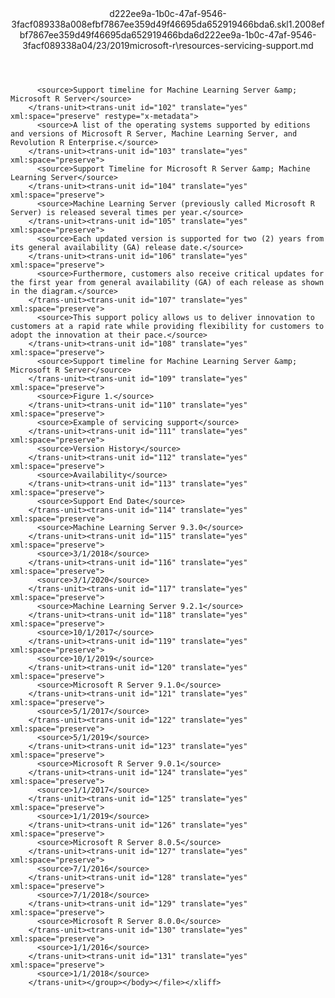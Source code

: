 <?xml version="1.0"?><xliff version="1.2" xmlns="urn:oasis:names:tc:xliff:document:1.2" xmlns:xsi="http://www.w3.org/2001/XMLSchema-instance" xsi:schemaLocation="urn:oasis:names:tc:xliff:document:1.2 xliff-core-1.2-transitional.xsd"><file datatype="xml" original="resources-servicing-support.md" source-language="en-US" target-language="en-US"><header><tool tool-id="mdxliff" tool-name="mdxliff" tool-version="1.0-1931010" tool-company="Microsoft" /><xliffext:skl_file_name xmlns:xliffext="urn:microsoft:content:schema:xliffextensions">d222ee9a-1b0c-47af-9546-3facf089338a008efbf7867ee359d49f46695da652919466bda6.skl</xliffext:skl_file_name><xliffext:version xmlns:xliffext="urn:microsoft:content:schema:xliffextensions">1.2</xliffext:version><xliffext:ms.openlocfilehash xmlns:xliffext="urn:microsoft:content:schema:xliffextensions">008efbf7867ee359d49f46695da652919466bda6</xliffext:ms.openlocfilehash><xliffext:ms.sourcegitcommit xmlns:xliffext="urn:microsoft:content:schema:xliffextensions">d222ee9a-1b0c-47af-9546-3facf089338a</xliffext:ms.sourcegitcommit><xliffext:ms.lasthandoff xmlns:xliffext="urn:microsoft:content:schema:xliffextensions">04/23/2019</xliffext:ms.lasthandoff><xliffext:ms.openlocfilepath xmlns:xliffext="urn:microsoft:content:schema:xliffextensions">microsoft-r\resources-servicing-support.md</xliffext:ms.openlocfilepath></header><body><group id="content" extype="content"><trans-unit id="101" translate="yes" xml:space="preserve" restype="x-metadata">
          <source>Support timeline for Machine Learning Server &amp; Microsoft R Server</source>
        </trans-unit><trans-unit id="102" translate="yes" xml:space="preserve" restype="x-metadata">
          <source>A list of the operating systems supported by editions and versions of Microsoft R Server, Machine Learning Server, and Revolution R Enterprise.</source>
        </trans-unit><trans-unit id="103" translate="yes" xml:space="preserve">
          <source>Support Timeline for Microsoft R Server &amp; Machine Learning Server</source>
        </trans-unit><trans-unit id="104" translate="yes" xml:space="preserve">
          <source>Machine Learning Server (previously called Microsoft R Server) is released several times per year.</source>
        </trans-unit><trans-unit id="105" translate="yes" xml:space="preserve">
          <source>Each updated version is supported for two (2) years from its general availability (GA) release date.</source>
        </trans-unit><trans-unit id="106" translate="yes" xml:space="preserve">
          <source>Furthermore, customers also receive critical updates for the first year from general availability (GA) of each release as shown in the diagram.</source>
        </trans-unit><trans-unit id="107" translate="yes" xml:space="preserve">
          <source>This support policy allows us to deliver innovation to customers at a rapid rate while providing flexibility for customers to adopt the innovation at their pace.</source>
        </trans-unit><trans-unit id="108" translate="yes" xml:space="preserve">
          <source>Support timeline for Machine Learning Server &amp; Microsoft R Server</source>
        </trans-unit><trans-unit id="109" translate="yes" xml:space="preserve">
          <source>Figure 1.</source>
        </trans-unit><trans-unit id="110" translate="yes" xml:space="preserve">
          <source>Example of servicing support</source>
        </trans-unit><trans-unit id="111" translate="yes" xml:space="preserve">
          <source>Version History</source>
        </trans-unit><trans-unit id="112" translate="yes" xml:space="preserve">
          <source>Availability</source>
        </trans-unit><trans-unit id="113" translate="yes" xml:space="preserve">
          <source>Support End Date</source>
        </trans-unit><trans-unit id="114" translate="yes" xml:space="preserve">
          <source>Machine Learning Server 9.3.0</source>
        </trans-unit><trans-unit id="115" translate="yes" xml:space="preserve">
          <source>3/1/2018</source>
        </trans-unit><trans-unit id="116" translate="yes" xml:space="preserve">
          <source>3/1/2020</source>
        </trans-unit><trans-unit id="117" translate="yes" xml:space="preserve">
          <source>Machine Learning Server 9.2.1</source>
        </trans-unit><trans-unit id="118" translate="yes" xml:space="preserve">
          <source>10/1/2017</source>
        </trans-unit><trans-unit id="119" translate="yes" xml:space="preserve">
          <source>10/1/2019</source>
        </trans-unit><trans-unit id="120" translate="yes" xml:space="preserve">
          <source>Microsoft R Server 9.1.0</source>
        </trans-unit><trans-unit id="121" translate="yes" xml:space="preserve">
          <source>5/1/2017</source>
        </trans-unit><trans-unit id="122" translate="yes" xml:space="preserve">
          <source>5/1/2019</source>
        </trans-unit><trans-unit id="123" translate="yes" xml:space="preserve">
          <source>Microsoft R Server 9.0.1</source>
        </trans-unit><trans-unit id="124" translate="yes" xml:space="preserve">
          <source>1/1/2017</source>
        </trans-unit><trans-unit id="125" translate="yes" xml:space="preserve">
          <source>1/1/2019</source>
        </trans-unit><trans-unit id="126" translate="yes" xml:space="preserve">
          <source>Microsoft R Server 8.0.5</source>
        </trans-unit><trans-unit id="127" translate="yes" xml:space="preserve">
          <source>7/1/2016</source>
        </trans-unit><trans-unit id="128" translate="yes" xml:space="preserve">
          <source>7/1/2018</source>
        </trans-unit><trans-unit id="129" translate="yes" xml:space="preserve">
          <source>Microsoft R Server 8.0.0</source>
        </trans-unit><trans-unit id="130" translate="yes" xml:space="preserve">
          <source>1/1/2016</source>
        </trans-unit><trans-unit id="131" translate="yes" xml:space="preserve">
          <source>1/1/2018</source>
        </trans-unit></group></body></file></xliff>